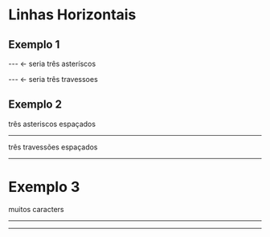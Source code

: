 # Linhas Horizontais

## Exemplo 1

--- <- seria três asteríscos

--- <- seria três travessoes

## Exemplo 2

três asteriscos espaçados

---

três travessões espaçados

---

# Exemplo 3

muitos caracters

---

---
